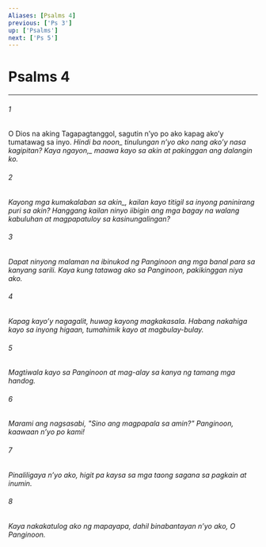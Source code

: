 ```yaml
---
Aliases: [Psalms 4]
previous: ['Ps 3']
up: ['Psalms']
next: ['Ps 5']
---
```

# Psalms 4

***






















###### 1 










O Dios na aking Tagapagtanggol, sagutin nʼyo po ako kapag akoʼy tumatawag sa inyo. <i class="trans-change">Hindi ba noon_ tinulungan nʼyo ako nang akoʼy nasa kagipitan? <i class="trans-change">Kaya ngayon,_ maawa kayo sa akin at pakinggan ang dalangin ko. 





















###### 2 










Kayong mga kumakalaban <i class="trans-change">sa akin_, kailan kayo titigil sa inyong paninirang puri sa akin? Hanggang kailan ninyo iibigin ang mga bagay na walang kabuluhan at magpapatuloy sa kasinungalingan? 





















###### 3 










Dapat ninyong malaman na ibinukod ng Panginoon ang mga banal para sa kanyang sarili. Kaya kung tatawag ako sa Panginoon, pakikinggan niya ako. 





















###### 4 










Kapag kayoʼy nagagalit, huwag kayong magkakasala. Habang nakahiga kayo sa inyong higaan, tumahimik kayo at magbulay-bulay. 





















###### 5 










Magtiwala kayo sa Panginoon at mag-alay sa kanya ng tamang mga handog. 





















###### 6 










Marami ang nagsasabi, "Sino ang magpapala sa amin?" Panginoon, kaawaan nʼyo po kami! 





















###### 7 










Pinaliligaya nʼyo ako, higit pa kaysa sa mga taong sagana sa pagkain at inumin. 





















###### 8 










Kaya nakakatulog ako ng mapayapa, dahil binabantayan nʼyo ako, O Panginoon.
